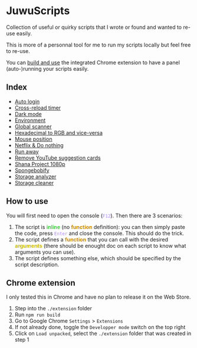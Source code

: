 # JuwuScripts

Collection of useful or quirky scripts that I wrote or found and wanted to re-use easily.

This is more of a personnal tool for me to run my scripts locally but feel free to re-use.

You can [build and use](#chrome-extension) the integrated Chrome extension to have a panel (auto-)running your scripts easily.

## <a name="index"></a> Index

- [Auto login](https://github.com/Arcasias/scripts/blob/master/src/public/odoo_login.js)
- [Cross-reload timer](https://github.com/Arcasias/scripts/blob/master/src/public/timer.js)
- [Dark mode](https://github.com/Arcasias/scripts/blob/master/src/public/odoo_dark_mode.js)
- [Environment](https://github.com/Arcasias/scripts/blob/master/src/public/odoo_env.js)
- [Global scanner](https://github.com/Arcasias/scripts/blob/master/src/public/glob_scanner.js)
- [Hexadecimal to RGB and vice-versa](https://github.com/Arcasias/scripts/blob/master/src/public/color_operations.js)
- [Mouse position](https://github.com/Arcasias/scripts/blob/master/src/public/mouse.js)
- [Netflix & Do nothing](https://github.com/Arcasias/scripts/blob/master/src/public/lazy_netflix.js)
- [Run away](https://github.com/Arcasias/scripts/blob/master/src/public/runaway.js)
- [Remove YouTube suggestion cards](https://github.com/Arcasias/scripts/blob/master/src/public/youtube_cards.js)
- [Shana Project 1080p](https://github.com/Arcasias/scripts/blob/master/src/public/shana.js)
- [Spongebobify](https://github.com/Arcasias/scripts/blob/master/src/public/spongebobify.js)
- [Storage analyzer](https://github.com/Arcasias/scripts/blob/master/src/public/storage_analyzer.js)
- [Storage cleaner](https://github.com/Arcasias/scripts/blob/master/src/public/storage_cleaner.js)

## <a name="how-to-use"></a> How to use

You will first need to open the console (<code style="color:#a8f">F12</code>). Then there are 3 scenarios:

1. The script is <b style="color:#4c4">inline</b> (no <b style="color:#c80">function</b> definition): you can then simply paste the code, press <code style="color:#a8f">Enter</code> and close the console. This should do the trick.
2. The script defines a <b style="color:#c80">function</b> that you can call with the desired <b style="color:#cb0">arguments</b> (there should be enought doc on each script to know what arguments you can use).
3. The script defines something else, which should be specified by the script description.

## <a name="chrome-extension"></a> Chrome extension

I only tested this in Chrome and have no plan to release it on the Web Store.

1. Step into the `./extension` folder
2. Run `npm run build`
3. Go to Google Chrome `Settings` > `Extensions`
4. If not already done, toggle the `Developper mode` switch on the top right
5. Click on `Load unpacked`, select the `./extension` folder that was created in step 1
